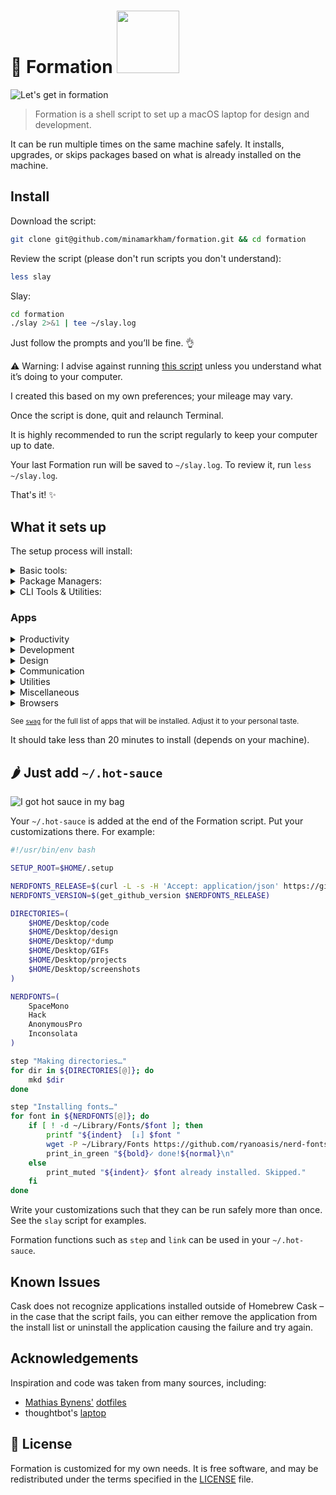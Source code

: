 # 🐝 Formation <a href="https://www.patreon.com/minamarkham"><img src="https://c5.patreon.com/external/logo/become_a_patron_button@2x.png" width="100"></a>

![Let's get in formation](assets/formation.gif)
> Formation is a shell script to set up a macOS laptop for design and development.

It can be run multiple times on the same machine safely. It installs, upgrades, or skips packages based on what is already installed on the machine.

## Install

Download the script:

```sh
git clone git@github.com/minamarkham/formation.git && cd formation
```

Review the script (please don't run scripts you don't understand):

```sh
less slay
```

Slay:

```sh
cd formation
./slay 2>&1 | tee ~/slay.log
```
Just follow the prompts and you’ll be fine. 👌

:warning: Warning: I advise against running [this script](slay) unless you understand what it’s doing to your computer.

I created this based on my own preferences; your mileage may vary.

Once the script is done, quit and relaunch Terminal.

It is highly recommended to run the script regularly to keep your computer up to date.

Your last Formation run will be saved to `~/slay.log`. To review it, run `less ~/slay.log`.

That's it! :sparkles:

## What it sets up
The setup process will install:

<details>
<summary>Basic tools:</summary>

* [XCode Command Line Tools](https://developer.apple.com/xcode/downloads/) for developer essentials.
* [Bash-it](https://github.com/Bash-it/bash-it/), for a more powerful bash.
* [Git](https://git-scm.com/) for version control
* [Homebrew](http://brew.sh/) for managing operating system libraries.
</details>

<details>
<summary>Package Managers:</summary>

* [NVM](https://github.com/creationix/nvm/) for managing and installing multiple versions of [Node.js](http://nodejs.org/) and [npm](https://www.npmjs.org/)
* [Rbenv](https://github.com/sstephenson/rbenv) for managing versions of Ruby
* [Yarn](https://yarnpkg.com/en/) for managing JavaScript packages
</details>

<details>
<summary>CLI Tools & Utilities:</summary>

* [asciinema](https://asciinema.org/) for recording terminal sessions
* [Gulp](https://gulpjs.com/) the streaming build system (removed)
* [Hotel](https://github.com/typicode/hotel), a simple process manager for developers
* [Hub](http://hub.github.com/) for interacting with the GitHub API
* [hugo](https://gohugo.io/), an open-source static site generator
* [ImageMagick](http://www.imagemagick.org/) to create, edit, compose, or convert bitmap images
* [mas](https://github.com/mas-cli/mas) Mac App Store command line interface
* [Tig](https://github.com/jonas/tig) text-mode interface for git (removed)
* [Vagrant](https://www.vagrantup.com/) for development environments (removed)
</details>

### Apps

<details>
<summary>Productivity</summary>

* [Airmail](http://airmailapp.com/) for a better mail client. (remove)
* [Alfred](https://www.alfredapp.com/) for increased productivity and efficiency with macOS.
* [Fantastical](https://flexibits.com/fantastical) for a better calendar. (removed)
* [Things](https://culturedcode.com/things/) for getting things done. (removed)
</details>

<details>
<summary>Development</summary>

* [Dash](https://kapeli.com/dash) offline access to API documentation sets
* [ForkLift](https://www.binarynights.com/forklift/) FTP client (removed)
* [Hyper](https://hyper.is/) for an alternative terminal.
* [ImageOptim](https://imageoptim.com/mac) for image optimization.
* [iTerm](https://www.iterm2.com/) for a better terminal.
* [Kaleidoscope](https://www.kaleidoscopeapp.com/) for a better diff tool. (removed)
* [Virtual Box](https://www.virtualbox.org/) powerful virtualization tool
* [Visual Studio Code](https://code.visualstudio.com/) IDE
</details>

<details>
<summary>Design</summary>

* [Affinity Designer](https://affinity.serif.com/en-us/designer/) (removed)
* [Affinity Photo](https://affinity.serif.com/en-us/photo/) (removed)
* [Sip](http://sipapp.io/) collect, organize & share your colors (removed)
* [Sketch](https://www.sketchapp.com/) for design. (removed)
</details>

<details>
<summary>Communication</summary>

* [Bear](http://www.bear-writer.com/) for writing and previewing markdown.
* [Skype](https://www.skype.com/en/) for free calls to friends and family. (removed)
* [Slack](https://slack.com/) where work happens.
* [Ulysses](https://ulyssesapp.com/) for long-form writing. (removed)
</details>

<details>
<summary>Utilities</summary>

* [1Password](https://1password.com/) for password management.
* [Dropbox](https://www.dropbox.com) for cloud file storage. (removed)
* [Divvy](http://mizage.com/divvy/) for better window management.
* [Encrypto](https://macpaw.com/encrypto) for securing files.
* [ExpressVPN](https://www.expressvpn.com/) for privacy. (removed)
* [HyperDock](https://bahoom.com/hyperdock/) (removed)
* [Karabiner](https://pqrs.org/osx/karabiner/) for keyboard mapping.
* [Renamer](https://renamer.com/) for easy file renaming. (removed)
</details>

<details>
<summary>Miscellaneous</summary>

* [Gifox](https://gifox.io/) for GIF making.
* [Rocket](http://matthewpalmer.net/rocket/) for Slack-like emojis.
* [Spotify](https://www.spotify.com/) for music.
* [VLC](http://www.videolan.org/) for a better media player.
</details>

<details>
<summary>Browsers</summary>

* [Blisk](https://blisk.io/) for cross-device web development.
* [Brave](https://brave.com/) for web browsing without ads.
* [Chrome](https://www.google.com/chrome/browser/desktop/) for fast and free web browsing.
* [Firefox](https://www.mozilla.org/en-US/firefox/new/) for web browsing and testing.
* [TorBrowser](https://www.torproject.org/projects/torbrowser.html.en) for super secret web browsing.
</details>

<sub>See [`swag`](swag) for the full list of apps that will be installed. Adjust it to your personal taste.</sub>

It should take less than 20 minutes to install (depends on your machine).

## 🌶 Just add `~/.hot-sauce`

![I got hot sauce in my bag](assets/hot-sauce.gif)

Your `~/.hot-sauce` is added at the end of the Formation script. Put your customizations there.
For example:

```sh
#!/usr/bin/env bash

SETUP_ROOT=$HOME/.setup

NERDFONTS_RELEASE=$(curl -L -s -H 'Accept: application/json' https://github.com/ryanoasis/nerd-fonts/releases/latest)
NERDFONTS_VERSION=$(get_github_version $NERDFONTS_RELEASE)

DIRECTORIES=(
    $HOME/Desktop/code
    $HOME/Desktop/design
    $HOME/Desktop/*dump
    $HOME/Desktop/GIFs
    $HOME/Desktop/projects
    $HOME/Desktop/screenshots
)

NERDFONTS=(
    SpaceMono
    Hack
    AnonymousPro
    Inconsolata
)

step "Making directories…"
for dir in ${DIRECTORIES[@]}; do
    mkd $dir
done

step "Installing fonts…"
for font in ${NERDFONTS[@]}; do
    if [ ! -d ~/Library/Fonts/$font ]; then
        printf "${indent}  [↓] $font "
        wget -P ~/Library/Fonts https://github.com/ryanoasis/nerd-fonts/releases/download/$NERDFONTS_VERSION/$font.zip --quiet;unzip -q ~/Library/Fonts/$font -d ~/Library/Fonts/$font
        print_in_green "${bold}✓ done!${normal}\n"
    else
        print_muted "${indent}✓ $font already installed. Skipped."
    fi
done
```

Write your customizations such that they can be run safely more than once.
See the `slay` script for examples.

Formation functions such as `step` and `link` can be used in your `~/.hot-sauce`.

## Known Issues
Cask does not recognize applications installed outside of Homebrew Cask – in the case that the script fails, you can either remove the application from the install list or uninstall the application causing the failure and try again.

## Acknowledgements

Inspiration and code was taken from many sources, including:

* [Mathias Bynens'](https://github.com/mathiasbynens) [dotfiles](https://github.com/mathiasbynens/dotfiles)
* thoughtbot's [laptop](https://github.com/thoughtbot/laptop/)

## 📜  License

Formation is customized for my own needs. It is free software, and may be redistributed under the terms specified in the [LICENSE] file.

[LICENSE]: LICENSE
